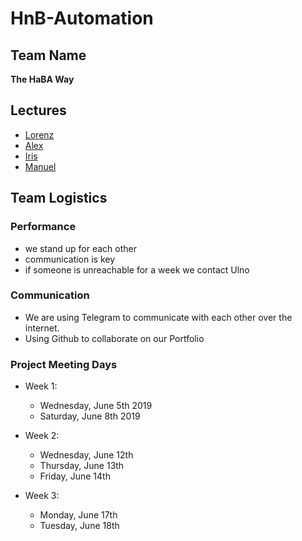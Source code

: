 # HnB-Automation

## Team Name
**The HaBA Way**

## Lectures
 - [Lorenz](https://github.com/AdaLollA/HnB-Automation/tree/develop/1%20-%20Lecture/Lecture%20Lorenz)
 - [Alex](https://github.com/AdaLollA/HnB-Automation/tree/develop/1%20-%20Lecture/Lecture%20Alexander)
 - [Iris](https://github.com/AdaLollA/HnB-Automation/tree/develop/1%20-%20Lecture/Lecture%20Iris)
 - [Manuel](https://github.com/AdaLollA/HnB-Automation/tree/develop/1%20-%20Lecture/Lecture%20Manuel)

## Team Logistics

### Performance
- we stand up for each other
- communication is key
- if someone is unreachable for a week we contact Ulno

### Communication
- We are using Telegram to communicate with each other over the internet.
- Using Github to collaborate on our Portfolio


### Project Meeting Days
- Week 1:
	-  Wednesday, June 5th 2019
	-  Saturday, June 8th 2019

- Week 2:
	- Wednesday, June 12th
	- Thursday, June 13th
	- Friday, June 14th

- Week 3:
	- Monday, June 17th
	- Tuesday, June 18th